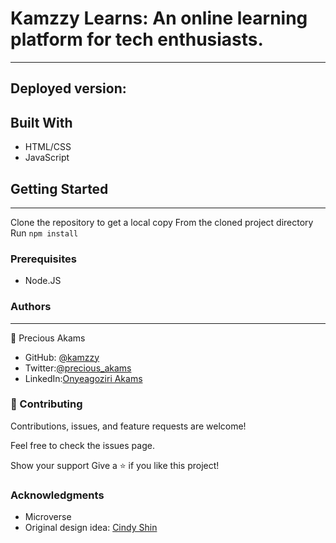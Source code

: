 # Kamzzy Learns: An online learning platform for tech enthusiasts.
***
## Deployed version: 
## Built With
* HTML/CSS
* JavaScript

## Getting Started
***
Clone the repository to get a local copy
From the cloned project directory
Run `npm install`

### Prerequisites
* Node.JS

### Authors
***
👤 Precious Akams

* GitHub: [@kamzzy](https://github.com/kamzzy)
* Twitter:[@precious_akams](https://twitter.com/precious_akams)
* LinkedIn:[Onyeagoziri Akams](https://www.linkedin.com/in/onyeagoziri-akams/)

### 🤝 Contributing
Contributions, issues, and feature requests are welcome!

Feel free to check the issues page.

Show your support
Give a ⭐️ if you like this project!

### Acknowledgments
* Microverse
* Original design idea: [Cindy Shin](https://www.behance.net/adagio07)
